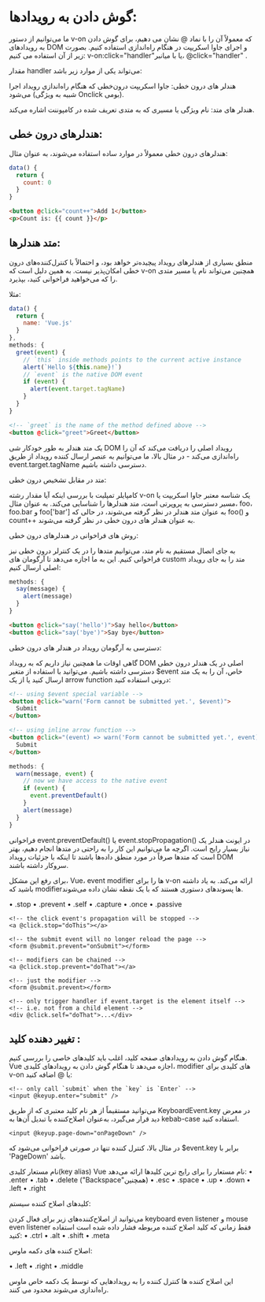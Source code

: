<h1>
گوش دادن به رویدادها:
</h1>

ما می‌توانیم از دستور v-on که معمولاً آن را با نماد @ نشان می‌ دهیم، برای گوش دادن به رویدادهای DOM و اجرای جاوا اسکریپت در هنگام راه‌اندازی استفاده کنیم. بصورت زیر از آن استفاده می کنیم:
   v-on:click="handler"یا با میانبر،  @click="handler" .

مقدار handler می‌تواند یکی از موارد زیر باشد:

هندلر ‌های درون خطی: جاوا اسکریپت درون‌خطی که هنگام راه‌اندازی رویداد اجرا می‌شود (شبیه به ویژگی Onclick بومی).

هندلر های متد: نام ویژگی یا مسیری که به متدی تعریف شده در کامپوننت اشاره می‌کند.

<h2>
هندلرهای درون خطی:
</h2>

هندلرهای درون خطی معمولاً در موارد ساده استفاده می‌شوند، به عنوان مثال:

```js
data() {
  return {
    count: 0
  }
}
```
```html
<button @click="count++">Add 1</button>
<p>Count is: {{ count }}</p>
```

<h2>
متد هندلرها:
</h2>

منطق بسیاری از هندلر‌های رویداد پیچیده‌تر خواهد بود، و احتمالاً با کنترل‌کننده‌های درون خطی امکان‌پذیر نیست. به همین دلیل است که v-on همچنین می‌تواند نام یا مسیر متدی را که می‌خواهید فراخوانی کنید، بپذیرد.

مثلا:
```js
data() {
  return {
    name: 'Vue.js'
  }
},
methods: {
  greet(event) {
    // `this` inside methods points to the current active instance
    alert(`Hello ${this.name}!`)
    // `event` is the native DOM event
    if (event) {
      alert(event.target.tagName)
    }
  }
}
```

```html
<!-- `greet` is the name of the method defined above -->
<button @click="greet">Greet</button>
```

یک متد هندلر به طور خودکار شی DOM رویداد اصلی را دریافت می‌کند که آن را راه‌اندازی می‌کند - در مثال بالا، ما می‌توانیم به عنصر ارسال کننده رویداد از طریق event.target.tagName دسترسی داشته باشیم.

متد در مقابل تشخیص درون خطی:

کامپایلر تمپلیت با بررسی اینکه آیا مقدار رشته v-on یک شناسه معتبر جاوا اسکریپت یا مسیر دسترسی به پروپرتی است، متد هندلرها را شناسایی می‌کند. به عنوان مثال، foo، foo.bar و foo['bar'] به عنوان متد هندلر در نظر گرفته می‌شوند، در حالی که foo() و count++ به عنوان هندلر های درون خطی در نظر گرفته می‌شوند.

روش های فراخوانی در هندلرهای درون خطی:

به جای اتصال مستقیم به نام متد، می‌توانیم متدها را در یک کنترلر درون خطی نیز فراخوانی کنیم. این به ما اجازه می‌دهد تا آرگومان های custom متد را به جای رویداد اصلی ارسال کنیم:
```js
methods: {
  say(message) {
    alert(message)
  }
}
```
```html
<button @click="say('hello')">Say hello</button>
<button @click="say('bye')">Say bye</button>
```


دسترسی به آرگومان رویداد در هندلر های درون خطی:

گاهی اوقات ما همچنین نیاز داریم که به رویداد DOM اصلی در یک هندلر درون خطی دسترسی داشته باشیم. می‌توانید با استفاده از متغیر $event خاص، آن را به یک متد ارسال کنید یا از یک arrow function درونی استفاده کنید:
```html
<!-- using $event special variable -->
<button @click="warn('Form cannot be submitted yet.', $event)">
  Submit
</button>

<!-- using inline arrow function -->
<button @click="(event) => warn('Form cannot be submitted yet.', event)">
  Submit
</button>
```
```js
methods: {
  warn(message, event) {
    // now we have access to the native event
    if (event) {
      event.preventDefault()
    }
    alert(message)
  }
}
```

فراخوانی event.preventDefault()  یا event.stopPropagation()  در ایونت هندلر یک نیاز بسیار رایج است. اگرچه ما می‌توانیم این کار را به راحتی در متد‌ها انجام دهیم، بهتر است که متد‌ها صرفاً در مورد منطق داده‌ها باشند تا اینکه با جزئیات رویداد DOM سروکار داشته باشند.

برای رفع این مشکل، Vue، event modifier ها را برای v-on ارائه می‌کند. به یاد داشته باشید که modifierها پسوندهای دستوری هستند که با یک نقطه نشان داده می‌شوند.


•	.stop
•	.prevent
•	.self
•	.capture
•	.once
•	.passive

```vue
<!-- the click event's propagation will be stopped -->
<a @click.stop="doThis"></a>
```

```vue
<!-- the submit event will no longer reload the page -->
<form @submit.prevent="onSubmit"></form>
```

```vue
<!-- modifiers can be chained -->
<a @click.stop.prevent="doThat"></a>
```

```vue
<!-- just the modifier -->
<form @submit.prevent></form>
```

```vue
<!-- only trigger handler if event.target is the element itself -->
<!-- i.e. not from a child element -->
<div @click.self="doThat">...</div>
```

<h2>
تغییر دهنده کلید :
</h2>
هنگام گوش دادن به رویدادهای صفحه کلید، اغلب باید کلیدهای خاصی را بررسی کنیم. Vue اجازه می‌دهد تا هنگام گوش دادن به رویدادهای کلیدی، modifier های کلیدی برای v-on یا @ اضافه کنید:

```vue
<!-- only call `submit` when the `key` is `Enter` -->
<input @keyup.enter="submit" />
```

می‌توانید مستقیماً از هر نام کلید معتبری که از طریق KeyboardEvent.key در معرض دید قرار می‌گیرد، به‌عنوان اصلاح‌کننده با تبدیل آن‌ها به kebab-case  استفاده کنید.
```vue
<input @keyup.page-down="onPageDown" />
```
در مثال بالا، کنترل کننده تنها در صورتی فراخوانی می‌شود که $event.key برابر با 'PageDown' باشد.

نام مستعار کلیدی(key alias)
Vue نام مستعار را برای رایج ترین کلیدها ارائه می‌دهد:
•	.enter
•	.tab
•	.delete ("Backspace"همچنین)
•	.esc
•	.space
•	.up
•	.down
•	.left
•	.right

کلیدهای اصلاح کننده سیستم:

می‌توانید از اصلاح‌کننده‌های زیر برای فعال کردن keyboard even listener و mouse even listener فقط زمانی که کلید اصلاح ‌کننده مربوطه فشار داده شده است استفاده کنید:
•	.ctrl
•	.alt
•	.shift
•	.meta



اصلاح کننده های دکمه ماوس:

•	.left
•	.right
•	.middle


این اصلاح کننده ها کنترل کننده را به رویدادهایی که توسط یک دکمه خاص ماوس راه‌اندازی می‌شوند محدود می کنند.
